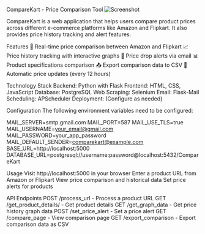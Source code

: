 CompareKart - Price Comparison Tool
![Screenshot](./assets/screenshot.png)


CompareKart is a web application that helps users compare product prices across different e-commerce platforms like Amazon and Flipkart. It also provides price history tracking and alert features.

Features
🛒 Real-time price comparison between Amazon and Flipkart
📈 Price history tracking with interactive graphs
🔔 Price drop alerts via email
📊 Product specifications comparison
📤 Export comparison data to CSV
🔄 Automatic price updates (every 12 hours)

Technology Stack
Backend: Python with Flask
Frontend: HTML, CSS, JavaScript
Database: PostgreSQL
Web Scraping: Selenium
Email: Flask-Mail
Scheduling: APScheduler
Deployment: (Configure as needed)


Configuration
The following environment variables need to be configured:

MAIL_SERVER=smtp.gmail.com
MAIL_PORT=587
MAIL_USE_TLS=true
MAIL_USERNAME=your_email@gmail.com
MAIL_PASSWORD=your_app_password
MAIL_DEFAULT_SENDER=comparekart@example.com
BASE_URL=http://localhost:5000
DATABASE_URL=postgresql://username:password@localhost:5432/CompareKart


Usage
Visit http://localhost:5000 in your browser
Enter a product URL from Amazon or Flipkart
View price comparison and historical data
Set price alerts for products


API Endpoints
POST /process_url - Process a product URL
GET /get_product_details/<id> - Get product details
GET /get_graph_data - Get price history graph data
POST /set_price_alert - Set a price alert
GET /compare_page - View comparison page
GET /export_comparison - Export comparison data as CSV
